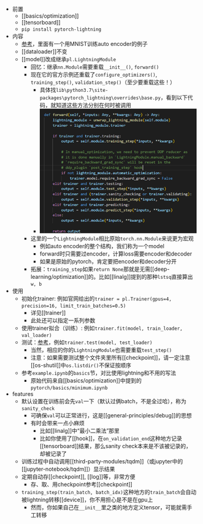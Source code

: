 - 前置
  - [[basics/optimization]]
  - [[tensorboard]]
  - `pip install pytorch-lightning`
- 内容
  - [参考](https://www.pytorchlightning.ai/)，里面有一个用MNIST训练auto encoder的例子
  - [[dataloader]]不变
  - [[model]]改成继承`pl.LightningModule`
    - 回忆：继承`nn.Module`需要重载`__init__()`, `forward()`
    - 现在它的官方示例还重载了`configure_optimizers()`, `training_step()`, `validation_step()`（至少要重载这些！）
      - 具体找`lib\python3.7\site-packages\pytorch_lightning\overrides\base.py`，看到以下代码，就知道这些方法分别在何时被调用
      - ![](lightning-module-methods.png)
    - 这里的一个`LightningModule`相比原始`torch.nn.Module`来说更为宏观
      - 例如auto encoder的整个结构，我们称为一个model
      - forward时只需要过encoder，计算loss需要encoder和decoder
      - 如果是原始的pytorch，肯定要把encoder和decoder分开
    - 拓展：`training_step`如果`return None`那就是无需[[deep-learning/optimization]]的。比如[[linalg]]提到的那种`lstsq`直接算出`w, b`
- 使用
  - 初始化trainer: 例如官网给出的`trainer = pl.Trainer(gpus=4, precision=16, limit_train_batches=0.5)`
    - 详见[[trainer]]
    - 此处还可以指定一系列参数
  - 使用trainer拟合（训练）: 例如`trainer.fit(model, train_loader, val_loader)`
  - 测试：[参考](https://pytorch-lightning.readthedocs.io/en/latest/common/evaluation_basic.html#add-a-test-loop)，例如`trainer.test(model, test_loader)`
    - 当然，相应的你的`LightningModule`也需要重载`test_step()`
    - 注意：如果需要测试整个文件夹里所有[[checkpoint]]，请一定注意[[os-shutil]]中`os.listdir()`不保证按顺序
  - 参考`example.ipynb`的`basics`节，对比使用lightning和不用的写法
    - 原始代码来自[[basics/optimization]]中提到的`pytorch/basics/minimum.ipynb`
- features
  - 默认设置在训练前会先`val`一下（默认过俩batch，不是全过哈），称为`sanity_check`
    - 可确保`val`可以正常进行，这是[[general-principles/debug]]的思想
    - 有时会带来一点小麻烦
      - 比如[[linalg]]中“最小二乘法”那里
      - 比如你使用了[[hook]]，在`on_validation_end`这种地方记录[[tensorboard]]结果，那么sanity check本来是不该被记录的，却被记录了
  - 训练过程中自动调用[[third-party-modules/tqdm]]（或jupyter中的[[jupyter-notebook/tqdm]]）显示结果
  - 定期自动存[[checkpoint]], [[log]]等，非常方便
    - 存、取、用checkpoint参考[[checkpoint]]
  - `training_step(train_batch, batch_idx)`这种地方的`train_batch`会自动被lightning转移[[device]]，你不用担心是不是在gpu上
    - 然而，你如果自己在`__init__`里之类的地方定义tensor，可能就需手工转移